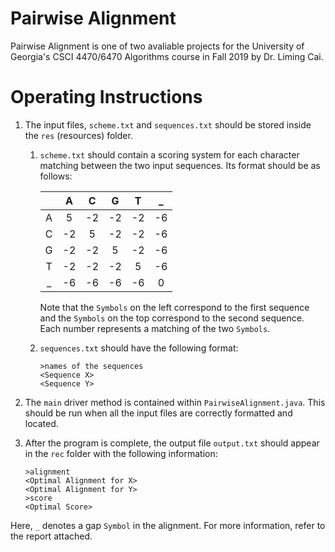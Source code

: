 Pairwise Alignment
=
Pairwise Alignment is one of two avaliable projects for the University of Georgia's CSCI 4470/6470 Algorithms course in 
Fall 2019 by Dr. Liming Cai. 

Operating Instructions
=
1. The input files, `scheme.txt` and `sequences.txt` should be stored inside the `res` (resources) folder.
    1. `scheme.txt` should contain a scoring system for each character matching between the two input sequences.
    Its format should be as follows:
    
        |   	| A  	| C  	| G  	| T  	| _  	|
        |:---:	|:----:	|:----:	|:----:	|:----:	|:----:	|
        | A 	| 5  	| -2 	| -2 	| -2 	| -6 	|
        | C 	| -2 	| 5  	| -2 	| -2 	| -6 	|
        | G 	| -2 	| -2 	| 5  	| -2 	| -6 	|
        | T 	| -2 	| -2 	| -2 	| 5  	| -6 	|
        | _ 	| -6 	| -6 	| -6 	| -6 	| 0  	|
        Note that the `Symbols` on the left correspond to the first sequence and the `Symbols` on the top correspond to 
        the second sequence. Each number represents a matching of the two `Symbols`.
    2. `sequences.txt` should have the following format:
        ```
        >names of the sequences
        <Sequence X>
        <Sequence Y>
        ```
2. The `main` driver method is contained within `PairwiseAlignment.java`. This should be run when all the input files 
are correctly formatted and located.

3. After the program is complete, the output file `output.txt` should appear in the `rec` folder with the following 
information:
    ```
    >alignment
    <Optimal Alignment for X>
    <Optimal Alignment for Y>
    >score
    <Optimal Score>
    ```
Here, `_` denotes a gap `Symbol` in the alignment. For more information, refer to the report attached.
